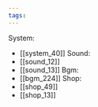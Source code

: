 ```yaml
---
tags:
---
```

System:
- [[system_40]]
Sound:
- [[sound_12]]
- [[sound_13]]
Bgm:
- [[bgm_224]]
Shop:
- [[shop_49]]
- [[shop_13]]
